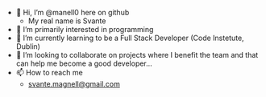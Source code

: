 - 👋 Hi, I’m @manell0 here on github
  - My real name is Svante
- 👀 I’m primarily interested in programming 
- 🌱 I’m currently learning to be a Full Stack Developer (Code Instetute, Dublin)
- 💞️ I’m looking to collaborate on projects where I benefit the team and that can help me become a good developer...
- 📫 How to reach me
  - svante.magnell@gmail.com

<!---
manell0/manell0 is a ✨ special ✨ repository because its `README.md` (this file) appears on your GitHub profile.
You can click the Preview link to take a look at your changes.
--->
